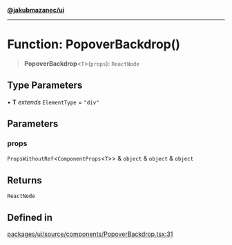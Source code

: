 [**@jakubmazanec/ui**](../README.md)

---

# Function: PopoverBackdrop()

> **PopoverBackdrop**\<`T`\>(`props`): `ReactNode`

## Type Parameters

• **T** _extends_ `ElementType` = `"div"`

## Parameters

### props

`PropsWithoutRef`\<`ComponentProps`\<`T`\>\> & `object` & `object` & `object`

## Returns

`ReactNode`

## Defined in

[packages/ui/source/components/PopoverBackdrop.tsx:31](https://github.com/jakubmazanec/tools/blob/077fa4993ebe623b1c463499cc41912353ae6eb1/packages/ui/source/components/PopoverBackdrop.tsx#L31)
